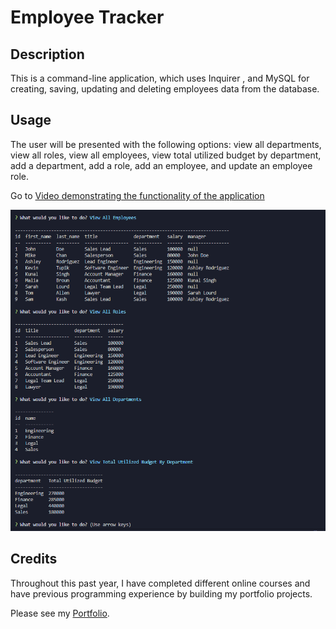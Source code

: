 # Employee Tracker

## Description

This is a command-line application, which uses Inquirer , and MySQL for creating, saving, updating and deleting employees data from the database.

## Usage

The user will be presented with the following options: view all departments, view all roles, view all employees, view total utilized budget by department, add a department, add a role, add an employee, and update an employee role.

Go to [Video demonstrating the functionality of the application](https://drive.google.com/file/d/1RRKqMchUq_EPn7SCWDEyjVSV99NR3osh/view?usp=sharing)


![The Employee Tracker application screenshot](./assets/employee-tracker.png)

## Credits

Throughout this past year, I have completed different online courses and have previous programming experience by building my portfolio projects.

Please see my [Portfolio](https://armanbarseghyan83.github.io/portfolio/).